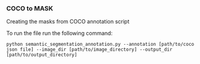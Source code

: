 ### COCO to MASK
Creating the masks from COCO annotation script

To run the file run the following command:

    python semantic_segmentation_annotation.py --annotation [path/to/coco json file] --image_dir [path/to/image_directory] --output_dir [path/to/output_directory]
